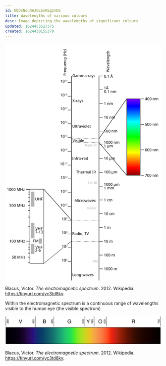 ```yaml
---
id: kbDxNouRAJ6LSxKEgznDS
title: Wavelengths of various colours
desc: Image depicting the wavelengths of significant colours
updated: 1624455527375
created: 1624430155379
---
```


![Electromagnetic spectrum](assets/images/color-electromagnetic-spectrum.svg)
<figcaption>
Blacus,  Victor. <i>The electromagnetic spectrum</i>. 2012. Wikipedia. <a href="https://tinyurl.com/yc3td8kv">https://tinyurl.com/yc3td8kv</a>.
</figcaption>

Within the electromagnetic spectrum is a continuous range of wavelengths visible to the human eye (the visible spectrum)

![Visible spectrum](assets/images/color-visible-spectrum.svg)
<figcaption>
Blacus,  Victor. <i>The electromagnetic spectrum</i>. 2012. Wikipedia. <a href="https://tinyurl.com/yc3td8kv">https://tinyurl.com/yc3td8kv</a>.
</figcaption>
